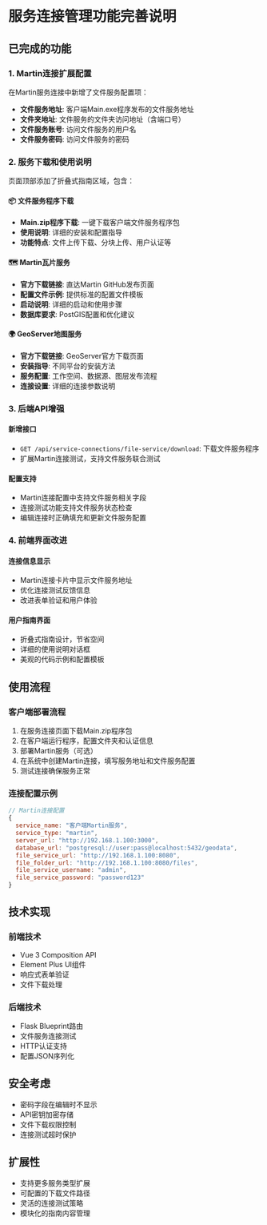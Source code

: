 # 服务连接管理功能完善说明

## 已完成的功能

### 1. Martin连接扩展配置
在Martin服务连接中新增了文件服务配置项：
- **文件服务地址**: 客户端Main.exe程序发布的文件服务地址
- **文件夹地址**: 文件服务的文件夹访问地址（含端口号）
- **文件服务账号**: 访问文件服务的用户名
- **文件服务密码**: 访问文件服务的密码

### 2. 服务下载和使用说明
页面顶部添加了折叠式指南区域，包含：

#### 📦 文件服务程序下载
- **Main.zip程序下载**: 一键下载客户端文件服务程序包
- **使用说明**: 详细的安装和配置指导
- **功能特点**: 文件上传下载、分块上传、用户认证等

#### 🗺️ Martin瓦片服务
- **官方下载链接**: 直达Martin GitHub发布页面
- **配置文件示例**: 提供标准的配置文件模板
- **启动说明**: 详细的启动和使用步骤
- **数据库要求**: PostGIS配置和优化建议

#### 🌍 GeoServer地图服务
- **官方下载链接**: GeoServer官方下载页面
- **安装指导**: 不同平台的安装方法
- **服务配置**: 工作空间、数据源、图层发布流程
- **连接设置**: 详细的连接参数说明

### 3. 后端API增强

#### 新增接口
- `GET /api/service-connections/file-service/download`: 下载文件服务程序
- 扩展Martin连接测试，支持文件服务联合测试

#### 配置支持
- Martin连接配置中支持文件服务相关字段
- 连接测试功能支持文件服务状态检查
- 编辑连接时正确填充和更新文件服务配置

### 4. 前端界面改进

#### 连接信息显示
- Martin连接卡片中显示文件服务地址
- 优化连接测试反馈信息
- 改进表单验证和用户体验

#### 用户指南界面
- 折叠式指南设计，节省空间
- 详细的使用说明对话框
- 美观的代码示例和配置模板

## 使用流程

### 客户端部署流程
1. 在服务连接页面下载Main.zip程序包
2. 在客户端运行程序，配置文件夹和认证信息
3. 部署Martin服务（可选）
4. 在系统中创建Martin连接，填写服务地址和文件服务配置
5. 测试连接确保服务正常

### 连接配置示例
```javascript
// Martin连接配置
{
  service_name: "客户端Martin服务",
  service_type: "martin",
  server_url: "http://192.168.1.100:3000",
  database_url: "postgresql://user:pass@localhost:5432/geodata",
  file_service_url: "http://192.168.1.100:8080",
  file_folder_url: "http://192.168.1.100:8080/files",
  file_service_username: "admin",
  file_service_password: "password123"
}
```

## 技术实现

### 前端技术
- Vue 3 Composition API
- Element Plus UI组件
- 响应式表单验证
- 文件下载处理

### 后端技术
- Flask Blueprint路由
- 文件服务连接测试
- HTTP认证支持
- 配置JSON序列化

## 安全考虑
- 密码字段在编辑时不显示
- API密钥加密存储
- 文件下载权限控制
- 连接测试超时保护

## 扩展性
- 支持更多服务类型扩展
- 可配置的下载文件路径
- 灵活的连接测试策略
- 模块化的指南内容管理 